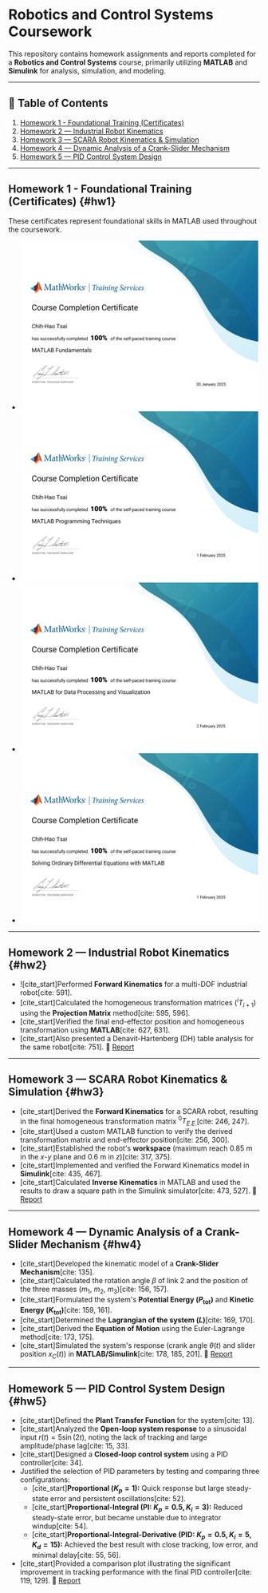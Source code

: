 # Robotics and Control Systems Coursework

This repository contains homework assignments and reports completed for a **Robotics and Control Systems** course, primarily utilizing **MATLAB** and **Simulink** for analysis, simulation, and modeling.

---

## 📑 Table of Contents
1. [Homework 1 - Foundational Training (Certificates)](#hw1)
2. [Homework 2 — Industrial Robot Kinematics](#hw2)
3. [Homework 3 — SCARA Robot Kinematics & Simulation](#hw3)
4. [Homework 4 — Dynamic Analysis of a Crank-Slider Mechanism](#hw4)
5. [Homework 5 — PID Control System Design](#hw5)

---
## Homework 1 - Foundational Training (Certificates) {#hw1}

These certificates represent foundational skills in MATLAB used throughout the coursework.

- ![MATLAB Fundamentals](./HW1/fund.png)
- ![MATLAB Programming Techniques](./HW1/PT.png)
- ![MATLAB for Data Processing and Visualization](./HW1/Vi.png)
- ![Solving Ordinary Differential Equations with MATLAB](./HW1/ODE.png)

---
## Homework 2 — Industrial Robot Kinematics {#hw2}

- ![cite_start]Performed **Forward Kinematics** for a multi-DOF industrial robot[cite: 591].
- [cite_start]Calculated the homogeneous transformation matrices ($^{i}T_{i+1}$) using the **Projection Matrix** method[cite: 595, 596].
- [cite_start]Verified the final end-effector position and homogeneous transformation using **MATLAB**[cite: 627, 631].
- [cite_start]Also presented a Denavit-Hartenberg (DH) table analysis for the same robot[cite: 751].
📂 [Report](./HW2/HW2.pdf)

---
## Homework 3 — SCARA Robot Kinematics & Simulation {#hw3}

- [cite_start]Derived the **Forward Kinematics** for a SCARA robot, resulting in the final homogeneous transformation matrix $^0T_{E.E.}$[cite: 246, 247].
- [cite_start]Used a custom MATLAB function to verify the derived transformation matrix and end-effector position[cite: 256, 300].
- [cite_start]Established the robot's **workspace** (maximum reach $0.85\text{ m}$ in the $x$-$y$ plane and $0.6\text{ m}$ in $z$)[cite: 317, 375].
- [cite_start]Implemented and verified the Forward Kinematics model in **Simulink**[cite: 435, 467].
- [cite_start]Calculated **Inverse Kinematics** in MATLAB and used the results to draw a square path in the Simulink simulator[cite: 473, 527].
📂 [Report](./HW3/HW3.pdf)

---
## Homework 4 — Dynamic Analysis of a Crank-Slider Mechanism {#hw4}

- [cite_start]Developed the kinematic model of a **Crank-Slider Mechanism**[cite: 135].
- [cite_start]Calculated the rotation angle $\beta$ of link 2 and the position of the three masses ($m_1$, $m_2$, $m_3$)[cite: 156, 157].
- [cite_start]Formulated the system's **Potential Energy ($P_{\text{tot}}$)** and **Kinetic Energy ($K_{\text{tot}}$)**[cite: 159, 161].
- [cite_start]Determined the **Lagrangian of the system ($L$)**[cite: 169, 170].
- [cite_start]Derived the **Equation of Motion** using the Euler-Lagrange method[cite: 173, 175].
- [cite_start]Simulated the system's response (crank angle $\theta(t)$ and slider position $x_C(t)$) in **MATLAB/Simulink**[cite: 178, 185, 201].
📂 [Report](./HW4/HW4.pdf)

---
## Homework 5 — PID Control System Design {#hw5}

- [cite_start]Defined the **Plant Transfer Function** for the system[cite: 13].
- [cite_start]Analyzed the **Open-loop system response** to a sinusoidal input $r(t)=5\sin(2t)$, noting the lack of tracking and large amplitude/phase lag[cite: 15, 33].
- [cite_start]Designed a **Closed-loop control system** using a PID controller[cite: 34].
- Justified the selection of PID parameters by testing and comparing three configurations:
    * [cite_start]**Proportional ($K_p=1$):** Quick response but large steady-state error and persistent oscillations[cite: 52].
    * [cite_start]**Proportional-Integral (PI: $K_p=0.5, K_i=3$):** Reduced steady-state error, but became unstable due to integrator windup[cite: 54].
    * [cite_start]**Proportional-Integral-Derivative (PID: $K_p=0.5, K_i=5, K_d=15$):** Achieved the best result with close tracking, low error, and minimal delay[cite: 55, 56].
- [cite_start]Provided a comparison plot illustrating the significant improvement in tracking performance with the final PID controller[cite: 119, 129].
📂 [Report](./HW5/HW5.pdf)
